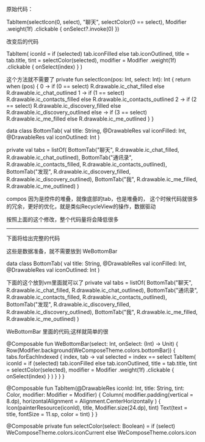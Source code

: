 
原始代码：

   TabItem(selectIcon(0, select), "聊天", selectColor(0 == select),
      Modifier
        .weight(1f)
        .clickable { onSelect?.invoke(0) })

改变后的代码

 TabItem(
        iconId = if (selected) tab.iconFilled else tab.iconOutlined,
        title = tab.title,
        tint = selectColor(selected),
        modifier = Modifier
          .weight(1f)
          .clickable { onSelect(index) }
      )


 这个方法就不需要了
private fun selectIcon(pos: Int, select: Int): Int {
  return when (pos) {
    0 -> if (0 == select) R.drawable.ic_chat_filled else R.drawable.ic_chat_outlined
    1 -> if (1 == select) R.drawable.ic_contacts_filled else R.drawable.ic_contacts_outlined
    2 -> if (2 == select) R.drawable.ic_discovery_filled else R.drawable.ic_discovery_outlined
    else -> if (3 == select) R.drawable.ic_me_filled else R.drawable.ic_me_outlined
  }
}


data class BottomTab(
  val title: String,
  @DrawableRes val iconFilled: Int,
  @DrawableRes val iconOutlined: Int
)

private val tabs = listOf(
  BottomTab("聊天", R.drawable.ic_chat_filled, R.drawable.ic_chat_outlined),
  BottomTab("通讯录", R.drawable.ic_contacts_filled, R.drawable.ic_contacts_outlined),
  BottomTab("发现", R.drawable.ic_discovery_filled, R.drawable.ic_discovery_outlined),
  BottomTab("我", R.drawable.ic_me_filled, R.drawable.ic_me_outlined)
)



 compos 因为是控件的堆叠，就像底部的tab，也是堆叠的，
 这个时候代码就很多的冗余，更好的优化，就是类似RecycleView的操作，数据驱动



按照上面的这个修改，整个代码量将会降低很多

--------------------------------------------------------------------------------------------
  下面将给出完整的代码

 这些是数据准备，就不需要放到 WeBottomBar

data class BottomTab(
  val title: String,
  @DrawableRes val iconFilled: Int,
  @DrawableRes val iconOutlined: Int
)

下面的这个放到vm里面就可以了
private val tabs = listOf(
  BottomTab("聊天", R.drawable.ic_chat_filled, R.drawable.ic_chat_outlined),
  BottomTab("通讯录", R.drawable.ic_contacts_filled, R.drawable.ic_contacts_outlined),
  BottomTab("发现", R.drawable.ic_discovery_filled, R.drawable.ic_discovery_outlined),
  BottomTab("我", R.drawable.ic_me_filled, R.drawable.ic_me_outlined)
)


WeBottomBar 里面的代码;这样就简单的很

@Composable
fun WeBottomBar(select: Int, onSelect: (Int) -> Unit) {
  Row(Modifier.background(WeComposeTheme.colors.bottomBar)) {
    tabs.forEachIndexed { index, tab ->
      val selected = index == select
      TabItem(
        iconId = if (selected) tab.iconFilled else tab.iconOutlined,
        title = tab.title,
        tint = selectColor(selected),
        modifier = Modifier
          .weight(1f)
          .clickable { onSelect(index) }
      )
    }
  }
}


@Composable
fun TabItem(@DrawableRes iconId: Int, title: String, tint: Color, modifier: Modifier = Modifier) {
  Column(
    modifier.padding(vertical = 8.dp),
    horizontalAlignment = Alignment.CenterHorizontally
  ) {
    Icon(painterResource(iconId), title, Modifier.size(24.dp), tint)
    Text(text = title, fontSize = 11.sp, color = tint)
  }
}

@Composable
private fun selectColor(select: Boolean) =
  if (select) WeComposeTheme.colors.iconCurrent
  else WeComposeTheme.colors.icon
